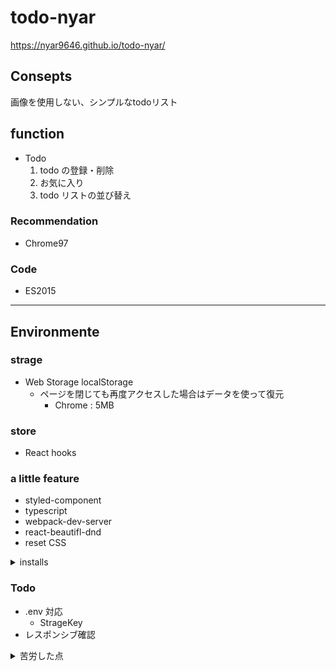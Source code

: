 # todo-nyar
https://nyar9646.github.io/todo-nyar/

## Consepts
画像を使用しない、シンプルなtodoリスト

## function
- Todo
  1. todo の登録・削除
  2. お気に入り
  3. todo リストの並び替え

### Recommendation
- Chrome97

### Code
- ES2015

<!-- ### Way made
1年勉強した内容を盛り込みたかった -->

---

## Environmente
### strage
- Web Storage localStorage
  - ページを閉じても再度アクセスした場合はデータを使って復元
    - Chrome : 5MB

### store
- React hooks

### a little feature
- styled-component
- typescript
- webpack-dev-server
- react-beautifl-dnd
- reset CSS

<details>
<summary>installs</summary>
- $ npx create-react-app todo-nyar
- $ yarn add webpack webpack-cli
- $ yarn add typescript
- $ yarn add ts-loader @types/react @types/react-dom
- $ yarn add webpack-dev-server
- $ yarn add nanoid
- $ yarn add styled-components @material-ui/core
- $ yarn add array-move react-beautiful-dnd @types/react-beautiful-dnd
- $ yarn add react-tabs
</details>

### Todo
- .env 対応
  - StrageKey
- レスポンシブ確認

<details>
<summary>苦労した点</summary>
- リストドラッグの機能を、当初は react-draggable-dnd を使用しようとしたが、うまくいかず、調整に時間がかかりました。
</details>
